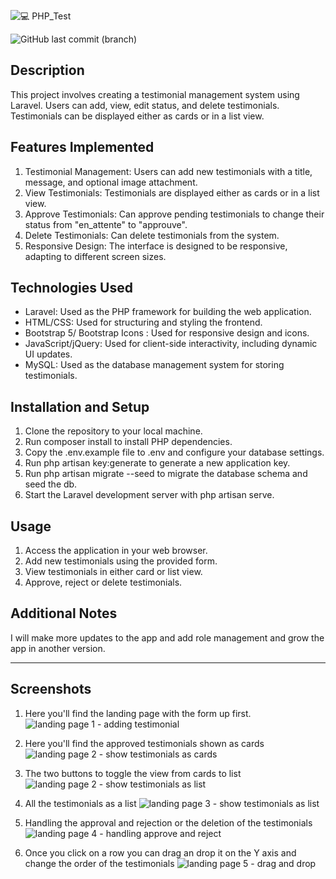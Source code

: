 ![💻 PHP_Test](https://github.com/NosisAtlas/PHPTest/assets/71009594/21e18680-0142-464b-898b-5d2fc823d708)

![GitHub last commit (branch)](https://img.shields.io/github/last-commit/NosisAtlas/PHPTest/main)

## Description
This project involves creating a testimonial management system using Laravel. Users can add, view, edit status, and delete testimonials. Testimonials can be displayed either as cards or in a list view.

## Features Implemented

1. Testimonial Management: Users can add new testimonials with a title, message, and optional image attachment.
2. View Testimonials: Testimonials are displayed either as cards or in a list view.
3. Approve Testimonials: Can approve pending testimonials to change their status from "en_attente" to "approuve".
4. Delete Testimonials: Can delete testimonials from the system.
5. Responsive Design: The interface is designed to be responsive, adapting to different screen sizes.

## Technologies Used

- Laravel: Used as the PHP framework for building the web application.
- HTML/CSS: Used for structuring and styling the frontend.
- Bootstrap 5/ Bootstrap Icons : Used for responsive design and icons.
- JavaScript/jQuery: Used for client-side interactivity, including dynamic UI updates.
- MySQL: Used as the database management system for storing testimonials.

## Installation and Setup

1. Clone the repository to your local machine.
2. Run composer install to install PHP dependencies.
3. Copy the .env.example file to .env and configure your database settings.
4. Run php artisan key:generate to generate a new application key.
5. Run php artisan migrate --seed to migrate the database schema and seed the db.
6. Start the Laravel development server with php artisan serve.

## Usage

1. Access the application in your web browser.
2. Add new testimonials using the provided form.
3. View testimonials in either card or list view.
4. Approve, reject or delete testimonials.

## Additional Notes
I will make more updates to the app and add role management and grow the app in another version.

---

## Screenshots

1. Here you'll find the landing page with the form up first.
![landing page 1 - adding testimonial](https://github.com/NosisAtlas/PHPTest/assets/71009594/5ac66efa-7270-4734-baea-5092e197319e)

2. Here you'll find the approved testimonials shown as cards
![landing page 2 - show testimonials as cards](https://github.com/NosisAtlas/PHPTest/assets/71009594/175b3fd1-b7f7-4f21-aec7-3535858d4b39)

3. The two buttons to toggle the view from cards to list
![landing page 2 - show testimonials as list](https://github.com/NosisAtlas/PHPTest/assets/71009594/258dcd92-04d1-42d9-8770-d1506bd56002)

4. All the testimonials as a list
![landing page 3 - show testimonials as list](https://github.com/NosisAtlas/PHPTest/assets/71009594/806084b8-f30d-4b95-8d21-7ff2fb757554)

5. Handling the approval and rejection or the deletion of the testimonials
![landing page 4 - handling approve and reject](https://github.com/NosisAtlas/PHPTest/assets/71009594/c868b6ca-21b5-4657-ac85-53456c84b0e4)

6. Once you click on a row you can drag an drop it on the Y axis and change the order of the testimonials
![landing page 5 - drag and drop](https://github.com/NosisAtlas/PHPTest/assets/71009594/47dfada8-a32e-43c7-8813-de563c5055e6)
